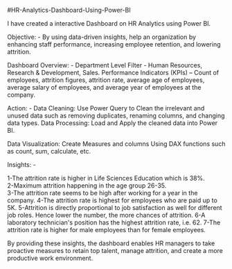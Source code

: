 #HR-Analytics-Dashboard-Using-Power-BI

I have created a interactive Dashboard on HR Analytics using Power BI.

Objective: - By using data-driven insights, help an organization by enhancing staff performance, increasing employee retention, 
and lowering attrition.

Dashboard Overview: - Department Level Filter - Human Resources, Research & Development, Sales. 
Performance Indicators (KPIs) – Count of employees, attrition figures, attrition rate, average age of employees,
average salary of employees, and average year of employees at the company.

Action: -
Data Cleaning: Use Power Query to Clean the irrelevant and unused data such as removing duplicates, renaming columns,
and changing data types. Data Processing: Load and Apply the cleaned data into Power BI. 

Data Visualization: Create Measures and columns Using DAX functions such as count, sum, calculate, etc.


Insights: -

1-The attrition rate is higher in Life Sciences Education which is 38%.  
2-Maximum attrition happening in the age group 26-35.  
3-The attrition rate seems to be high after working for a year in the company.
4-The attrition rate is highest for employees who are paid up to 5K.
5-Attrition is directly proportional to job satisfaction as well for different job roles. Hence lower the number, the more chances of attrition.
6-A laboratory technician's position has the highest attrition rate, i.e. 62.
7-The attrition rate is higher for male employees than for female employees.

By providing these insights, the dashboard enables HR managers to take proactive measures to retain top talent, manage attrition, and create a more productive work environment.
